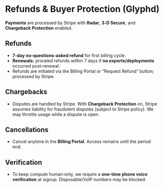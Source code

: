 # Refunds & Buyer Protection (Glyphd)

**Payments** are processed by Stripe with **Radar**, **3‑D Secure**, and **Chargeback Protection** enabled.

## Refunds
- **7‑day no‑questions‑asked refund** for first billing cycle.
- **Renewals:** prorated refunds within 7 days if **no exports/deployments** occurred post‑renewal.
- Refunds are initiated via the Billing Portal or “Request Refund” button; processed by Stripe.

## Chargebacks
- Disputes are handled by Stripe. With **Chargeback Protection** on, Stripe assumes liability for fraudulent disputes (subject to Stripe policy). We may throttle usage while a dispute is open.

## Cancellations
- Cancel anytime in the **Billing Portal**. Access remains until the period end.

## Verification
- To keep compute human‑only, we require a **one‑time phone voice verification** at signup. Disposable/VoIP numbers may be blocked.
